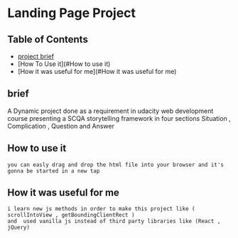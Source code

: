 # Landing Page Project

## Table of Contents

* [project brief](#brief)
* [How To Use it](#How to use it)
* [How it was useful for me](#How it was useful for me)
## brief

A Dynamic project done as a requirement in udacity web development course presenting a SCQA storytelling framework in four sections Situation , Complication , Question and Answer 

## How to use it 

    you can easly drag and drop the html file into your browser and it's gonna be started in a new tap 

## How it was useful for me

    i learn new js methods in order to make this project like ( scrollIntoView , getBoundingClientRect ) 
    and  used vanilla js instead of third party libraries like (React , jQuery) 
